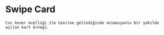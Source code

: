 # Swipe Card
    Css hover özelliği ile üzerine gelindiğinde animasyonlu bir şekilde açılan kart örneği. 